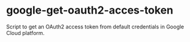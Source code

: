 # google-get-oauth2-acces-token
Script to get an OAuth2 access token from default credentials in Google Cloud platform.
